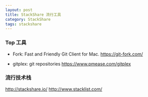 ```yaml
---
layout: post
title: StackShare 流行工具
category: StackShare
tags: stackshare
---
```



### Top 工具

* Fork: Fast and Friendly Git Client for Mac. https://git-fork.com/

* gitplex: git repositories https://www.pmease.com/gitplex
### 流行技术栈




http://stackshare.io/
http://www.stacklist.com/
